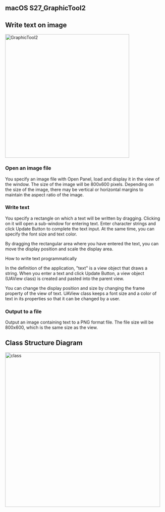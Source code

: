 ## macOS S27_GraphicTool2
## Write text on image

<img src="http://mikomokaru.sakura.ne.jp/data/B53/GraphicTool2.png" alt="GraphicTool2" title="GraphicTool2" width="400">

### Open an image file
You specify an image file with Open Panel, load and display it in the view of the window. The size of the image will be 800x600 pixels. Depending on the size of the image, there may be vertical or horizontal margins to maintain the aspect ratio of the image.
### Write text
You specify a rectangle on which a text will be written by dragging. Clicking on it will open a sub-window for entering text. Enter character strings and click Update Button to complete the text input. At the same time, you can specify the font size and text color.

By dragging the rectangular area where you have entered the text, you can move the display position and scale the display area.

How to write text programmatically

In the definition of the application, "text" is a view object that draws a string. When you enter a text and click Update Button, a view object (UAView class) is created and pasted into the parent view.

You can change the display position and size by changing the frame property of the view of text. UAView class keeps a font size and a color of text in its properties so that it can be changed by a user.

### Output to a file
Output an image containing text to a PNG format file. The file size will be 800x600, which is the same size as the view.
## Class Structure Diagram


<img src="http://mikomokaru.sakura.ne.jp/data/B53/class.png" alt="class" title="class" width="500">

